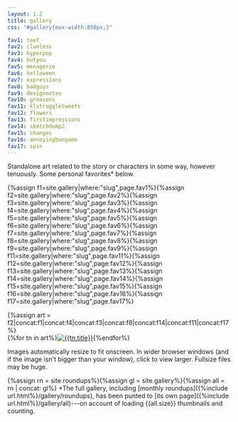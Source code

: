 ```yaml
---
layout: 1.2
title: gallery
css: "#gallery{max-width:850px;}"

fav1: teef
fav2: clueless
fav3: hyperpop
fav4: butyou
fav5: menagerie
fav6: helloween
fav7: expressions
fav8: badguys
fav9: designnotes
fav10: greasons
fav11: klstruggletweets
fav12: flowers
fav13: firstimpressions
fav14: sketchdump2
fav15: changes
fav16: annoyingbungame
fav17: spin
---
```

Standalone art related to the story or characters in some way, however tenuously. Some personal favorites\* below.

{%assign f1=site.gallery|where:"slug",page.fav1%}{%assign f2=site.gallery|where:"slug",page.fav2%}{%assign f3=site.gallery|where:"slug",page.fav3%}{%assign f4=site.gallery|where:"slug",page.fav4%}{%assign f5=site.gallery|where:"slug",page.fav5%}{%assign f6=site.gallery|where:"slug",page.fav6%}{%assign f7=site.gallery|where:"slug",page.fav7%}{%assign f8=site.gallery|where:"slug",page.fav8%}{%assign f9=site.gallery|where:"slug",page.fav9%}{%assign f11=site.gallery|where:"slug",page.fav11%}{%assign f12=site.gallery|where:"slug",page.fav12%}{%assign f13=site.gallery|where:"slug",page.fav13%}{%assign f14=site.gallery|where:"slug",page.fav14%}{%assign f15=site.gallery|where:"slug",page.fav15%}{%assign f16=site.gallery|where:"slug",page.fav16%}{%assign f17=site.gallery|where:"slug",page.fav17%}
<!--marginally less tedious: assign all potential picks upfront, then swap out in THIS assign-->{%assign art = f2|concat:f1|concat:f4|concat:f3|concat:f8|concat:f14|concat:f11|concat:f17%}
<section id="gallery" class="artwall">{%for tn in art%}<a href="{%include url.html%}/gallery/{{tn.slug}}"><img src="{%include url.html%}/assets/img/gallery/{%if tn.img%}{{tn.img}}{%else%}{{tn.date|date:'%Y-%m-%d'}}{%endif%}-tn.png" alt="{{tn.title}}"/></a>{%endfor%}</section>

Images automatically resize to fit onscreen. In wider browser windows (and if the image isn't bigger than your window), click to view larger. Fullsize files may be huge.

{%assign rn = site.roundups%}{%assign gl = site.gallery%}{%assign all = rn | concat: gl%}
\*The full gallery, including [monthly roundups]({%include url.html%}/gallery/roundups), has been punted to [its own page]({%include url.html%}/gallery/all)---on account of loading {{all.size}} thumbnails and counting.